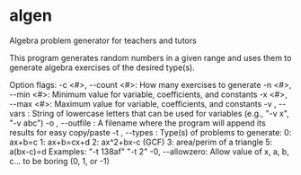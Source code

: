 algen
=====

Algebra problem generator for teachers and tutors

This program generates random numbers in a given range and uses them to
generate algebra exercises of the desired type(s).

Option flags:
-c <#>, --count <#>:		How many exercises to generate
-n <#>, --min <#>:		Minimum value for variable, coefficients,
			and constants
-x <#>, --max <#>:		Maximum value for variable, coefficients,
			and constants
-v <letters>, --vars <letters>:		String of lowercase letters that can
			be used for variables (e.g., "-v x", "-v abc")
-o <file>, --outfile <file>:		A filename where the program will
			append its results for easy copy/paste
-t <types>, --types <types>:		Type(s) of problems to generate:
		0: ax+b=c
		1: ax+b=cx+d
		2: ax^2+bx-c (GCF)
		3: area/perim of a triangle
		5: a(bx-c)=d
	Examples: "-t 138af" "-t 2"
-0, --allowzero:		Allow value of x, a, b, c... to be
			boring (0, 1, or -1)
